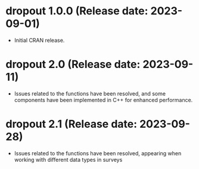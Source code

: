 # dropout 1.0.0 (Release date: 2023-09-01)

- Initial CRAN release.

# dropout 2.0 (Release date: 2023-09-11)

- Issues related to the functions have been resolved, and some components have been implemented in C++ for enhanced performance.

# dropout 2.1 (Release date: 2023-09-28)

- Issues related to the functions have been resolved, appearing when working with different data types in surveys
